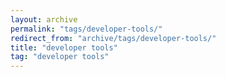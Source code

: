 ```yaml
---
layout: archive
permalink: "tags/developer-tools/"
redirect_from: "archive/tags/developer-tools/"
title: "developer tools"
tag: "developer tools"
---
```

